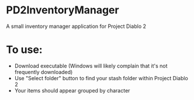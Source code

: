 # PD2InventoryManager
A small inventory manager application for Project Diablo 2

# To use:
- Download executable (Windows will likely complain that it's not frequently downloaded)
- Use "Select folder" button to find your stash folder within Project Diablo 2
- Your items should appear grouped by character

